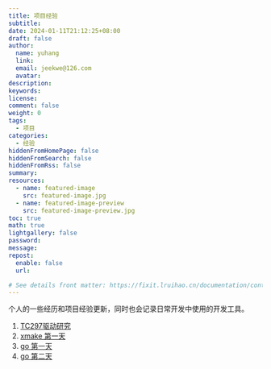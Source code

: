 ```yaml
---
title: 项目经验
subtitle:
date: 2024-01-11T21:12:25+08:00
draft: false
author:
  name: yuhang
  link: 
  email: jeekwe@126.com
  avatar:
description:
keywords:
license:
comment: false
weight: 0
tags:
  - 项目
categories:
  - 经验
hiddenFromHomePage: false
hiddenFromSearch: false
hiddenFromRss: false
summary:
resources:
  - name: featured-image
    src: featured-image.jpg
  - name: featured-image-preview
    src: featured-image-preview.jpg
toc: true
math: true
lightgallery: false
password:
message:
repost:
  enable: false
  url:

# See details front matter: https://fixit.lruihao.cn/documentation/content-management/introduction/#front-matter
---
```




个人的一些经历和项目经验更新，同时也会记录日常开发中使用的开发工具。



<!--more-->


1. [TC297驱动研究](../driver/)
2. [xmake 第一天](../xmake-第一天/)
3. [go 第一天](../go教程-第一天/)
3. [go 第二天](../go教程-第二天/)



